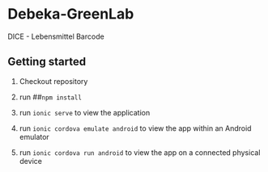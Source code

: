# Debeka-GreenLab
DICE - Lebensmittel Barcode

## Getting started
1. Checkout repository
2. run 
##`npm install`
3. run ```ionic serve``` to view the application

4. run `ionic cordova emulate android` to view the app within an Android emulator
5. run `ionic cordova run android` to view the app on a connected physical device